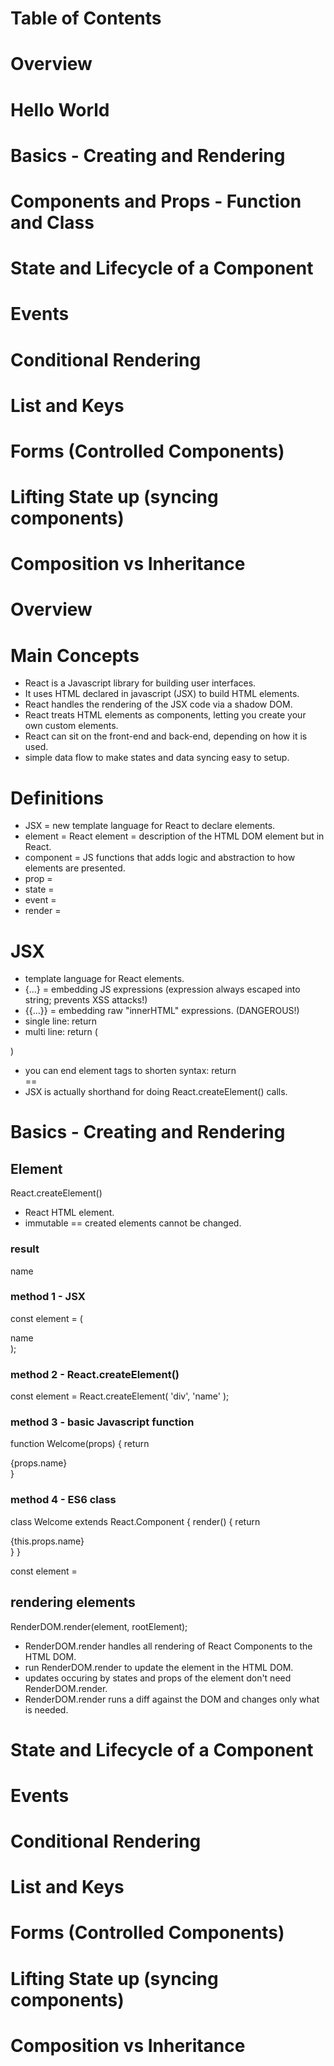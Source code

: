 # Table of Contents
# Overview
# Hello World
# Basics - Creating and Rendering
# Components and Props - Function and Class
# State and Lifecycle of a Component
# Events
# Conditional Rendering
# List and Keys
# Forms (Controlled Components)
# Lifting State up (syncing components)
# Composition vs Inheritance





# Overview
# Main Concepts
- React is a Javascript library for building user interfaces.
- It uses HTML declared in javascript (JSX) to build HTML elements.
- React handles the rendering of the JSX code via a shadow DOM.
- React treats HTML elements as components, letting you create your own custom elements.
- React can sit on the front-end and back-end, depending on how it is used.
- simple data flow to make states and data syncing easy to setup.

# Definitions
- JSX = new template language for React to declare elements.
- element = React element = description of the HTML DOM element but in React.
- component = JS functions that adds logic and abstraction to how elements are presented.
- prop = 
- state = 
- event = 
- render = 


# JSX
- template language for React elements.
- {...} = embedding JS expressions (expression always escaped into string; prevents XSS attacks!)
- {{...}} = embedding raw "innerHTML" expressions. (DANGEROUS!)
- single line: return <div></div>
- multi line: return (
    <div></div>
)
- you can end element tags to shorten syntax: return <div /> == <div></div>
- JSX is actually shorthand for doing React.createElement() calls.


# Basics - Creating and Rendering

## Element
React.createElement()
- React HTML element. 
- immutable == created elements cannot be changed.

### result
<div>name</div>

### method 1 - JSX
const element = (
    <div>name</div>
);

### method 2 - React.createElement()
const element = React.createElement(
    'div',
    'name'
);

### method 3 - basic Javascript function
function Welcome(props) {
    return <div>{props.name}</div>
}

### method 4 - ES6 class
class Welcome extends React.Component {
    render() {
        return <div>{this.props.name}</div>
    }
}

const element = <Welcome name="blah" />

## rendering elements
RenderDOM.render(element, rootElement);
- RenderDOM.render handles all rendering of React Components to the HTML DOM.
- run RenderDOM.render to update the element in the HTML DOM.
- updates occuring by states and props of the element don't need RenderDOM.render.
- RenderDOM.render runs a diff against the DOM and changes only what is needed.

# State and Lifecycle of a Component
# Events
# Conditional Rendering
# List and Keys
# Forms (Controlled Components)
# Lifting State up (syncing components)
# Composition vs Inheritance
